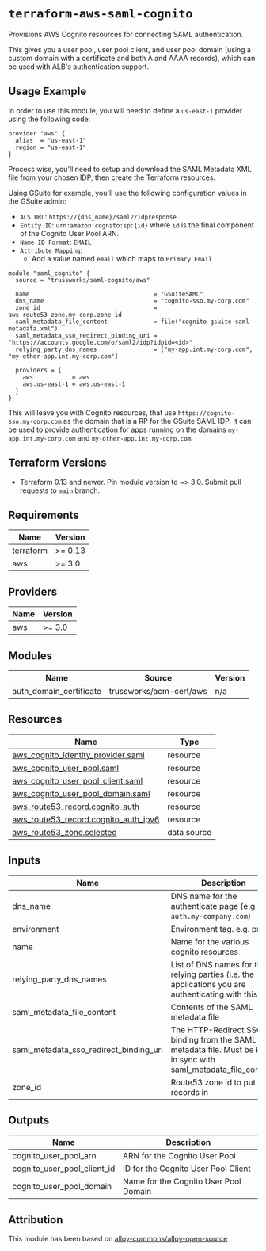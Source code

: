 # `terraform-aws-saml-cognito`

Provisions AWS Cognito resources for connecting SAML authentication.

This gives you a user pool, user pool client, and user pool domain (using a
custom domain with a certificate and both A and AAAA records), which can be
used with ALB's authentication support.

## Usage Example

In order to use this module, you will need to define a `us-east-1` provider using the following code:

```hcl
provider "aws" {
  alias  = "us-east-1"
  region = "us-east-1"
}
```

Process wise, you'll need to setup and download the SAML Metadata XML file from your chosen IDP, then create the Terraform resources.

Using GSuite for example, you'll use the following configuration values in the GSuite admin:

- `ACS URL`: `https://{dns_name}/saml2/idpresponse`
- `Entity ID`: `urn:amazon:cognito:sp:{id}` where `id` is the final component
  of the Cognito User Pool ARN.
- `Name ID Format`: `EMAIL`
- `Attribute Mapping`:
  - Add a value named `email` which maps to `Primary Email`

```hcl
module "saml_cognito" {
  source = "trussworks/saml-cognito/aws"

  name                                   = "GSuiteSAML"
  dns_name                               = "cognito-sso.my-corp.com"
  zone_id                                = aws_route53_zone.my_corp.zone_id
  saml_metadata_file_content             = file("cognito-gsuite-saml-metadata.xml")
  saml_metadata_sso_redirect_binding_uri = "https://accounts.google.com/o/saml2/idp?idpid=<id>"
  relying_party_dns_names                = ["my-app.int.my-corp.com", "my-other-app.int.my-corp.com"]

  providers = {
    aws           = aws
    aws.us-east-1 = aws.us-east-1
  }
}
```

This will leave you with Cognito resources, that use
`https://cognito-sso.my-corp.com` as the domain that is a RP for the GSuite
SAML IDP. It can be used to provide authentication for apps running on the
domains `my-app.int.my-corp.com` and `my-other-app.int.my-corp.com`.


## Terraform Versions

- Terraform 0.13 and newer. Pin module version to ~> 3.0. Submit pull requests to `main` branch.

<!-- BEGINNING OF PRE-COMMIT-TERRAFORM DOCS HOOK -->
## Requirements

| Name | Version |
|------|---------|
| terraform | >= 0.13 |
| aws | >= 3.0 |

## Providers

| Name | Version |
|------|---------|
| aws | >= 3.0 |

## Modules

| Name | Source | Version |
|------|--------|---------|
| auth\_domain\_certificate | trussworks/acm-cert/aws | n/a |

## Resources

| Name | Type |
|------|------|
| [aws_cognito_identity_provider.saml](https://registry.terraform.io/providers/hashicorp/aws/latest/docs/resources/cognito_identity_provider) | resource |
| [aws_cognito_user_pool.saml](https://registry.terraform.io/providers/hashicorp/aws/latest/docs/resources/cognito_user_pool) | resource |
| [aws_cognito_user_pool_client.saml](https://registry.terraform.io/providers/hashicorp/aws/latest/docs/resources/cognito_user_pool_client) | resource |
| [aws_cognito_user_pool_domain.saml](https://registry.terraform.io/providers/hashicorp/aws/latest/docs/resources/cognito_user_pool_domain) | resource |
| [aws_route53_record.cognito_auth](https://registry.terraform.io/providers/hashicorp/aws/latest/docs/resources/route53_record) | resource |
| [aws_route53_record.cognito_auth_ipv6](https://registry.terraform.io/providers/hashicorp/aws/latest/docs/resources/route53_record) | resource |
| [aws_route53_zone.selected](https://registry.terraform.io/providers/hashicorp/aws/latest/docs/data-sources/route53_zone) | data source |

## Inputs

| Name | Description | Type | Default | Required |
|------|-------------|------|---------|:--------:|
| dns\_name | DNS name for the authenticate page (e.g. `auth.my-company.com`) | `string` | n/a | yes |
| environment | Environment tag. e.g. prod | `string` | n/a | yes |
| name | Name for the various cognito resources | `string` | n/a | yes |
| relying\_party\_dns\_names | List of DNS names for the relying parties (i.e. the applications you are authenticating with this) | `list(string)` | n/a | yes |
| saml\_metadata\_file\_content | Contents of the SAML metadata file | `string` | n/a | yes |
| saml\_metadata\_sso\_redirect\_binding\_uri | The HTTP-Redirect SSO binding from the SAML metadata file. Must be kept in sync with saml\_metadata\_file\_content! | `string` | n/a | yes |
| zone\_id | Route53 zone id to put DNS records in | `string` | n/a | yes |

## Outputs

| Name | Description |
|------|-------------|
| cognito\_user\_pool\_arn | ARN for the Cognito User Pool |
| cognito\_user\_pool\_client\_id | ID for the Cognito User Pool Client |
| cognito\_user\_pool\_domain | Name for the Cognito User Pool Domain |
<!-- END OF PRE-COMMIT-TERRAFORM DOCS HOOK -->

## Attribution

This module has been based on [alloy-commons/alloy-open-source](https://github.com/alloy-commons/alloy-open-source/tree/master/terraform-modules/gsuite-saml-cognito)
